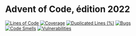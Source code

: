 # Advent of Code, édition 2022

[![Lines of Code](https://sonarcloud.io/api/project_badges/measure?project=maxence-lagalle_advent-of-code-2022&metric=ncloc)](https://sonarcloud.io/summary/new_code?id=maxence-lagalle_advent-of-code-2022)
[![Coverage](https://sonarcloud.io/api/project_badges/measure?project=maxence-lagalle_advent-of-code-2022&metric=coverage)](https://sonarcloud.io/summary/new_code?id=maxence-lagalle_advent-of-code-2022)
[![Duplicated Lines (%)](https://sonarcloud.io/api/project_badges/measure?project=maxence-lagalle_advent-of-code-2022&metric=duplicated_lines_density)](https://sonarcloud.io/summary/new_code?id=maxence-lagalle_advent-of-code-2022)
[![Bugs](https://sonarcloud.io/api/project_badges/measure?project=maxence-lagalle_advent-of-code-2022&metric=bugs)](https://sonarcloud.io/summary/new_code?id=maxence-lagalle_advent-of-code-2022)
[![Code Smells](https://sonarcloud.io/api/project_badges/measure?project=maxence-lagalle_advent-of-code-2022&metric=code_smells)](https://sonarcloud.io/summary/new_code?id=maxence-lagalle_advent-of-code-2022)
[![Vulnerabilities](https://sonarcloud.io/api/project_badges/measure?project=maxence-lagalle_advent-of-code-2022&metric=vulnerabilities)](https://sonarcloud.io/summary/new_code?id=maxence-lagalle_advent-of-code-2022)
